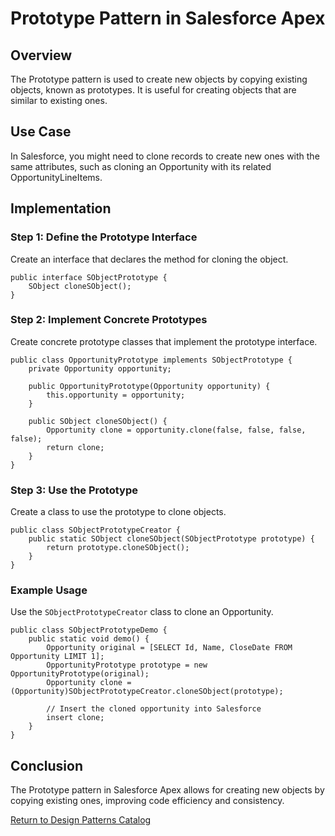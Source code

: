 
# Prototype Pattern in Salesforce Apex

## Overview
The Prototype pattern is used to create new objects by copying existing objects, known as prototypes. It is useful for creating objects that are similar to existing ones.

## Use Case
In Salesforce, you might need to clone records to create new ones with the same attributes, such as cloning an Opportunity with its related OpportunityLineItems.

## Implementation

### Step 1: Define the Prototype Interface
Create an interface that declares the method for cloning the object.

```apex
public interface SObjectPrototype {
    SObject cloneSObject();
}
```

### Step 2: Implement Concrete Prototypes
Create concrete prototype classes that implement the prototype interface.

```apex
public class OpportunityPrototype implements SObjectPrototype {
    private Opportunity opportunity;

    public OpportunityPrototype(Opportunity opportunity) {
        this.opportunity = opportunity;
    }

    public SObject cloneSObject() {
        Opportunity clone = opportunity.clone(false, false, false, false);
        return clone;
    }
}
```

### Step 3: Use the Prototype
Create a class to use the prototype to clone objects.

```apex
public class SObjectPrototypeCreator {
    public static SObject cloneSObject(SObjectPrototype prototype) {
        return prototype.cloneSObject();
    }
}
```

### Example Usage
Use the `SObjectPrototypeCreator` class to clone an Opportunity.

```apex
public class SObjectPrototypeDemo {
    public static void demo() {
        Opportunity original = [SELECT Id, Name, CloseDate FROM Opportunity LIMIT 1];
        OpportunityPrototype prototype = new OpportunityPrototype(original);
        Opportunity clone = (Opportunity)SObjectPrototypeCreator.cloneSObject(prototype);
        
        // Insert the cloned opportunity into Salesforce
        insert clone;
    }
}
```

## Conclusion
The Prototype pattern in Salesforce Apex allows for creating new objects by copying existing ones, improving code efficiency and consistency.

[Return to Design Patterns Catalog](../README.md)
